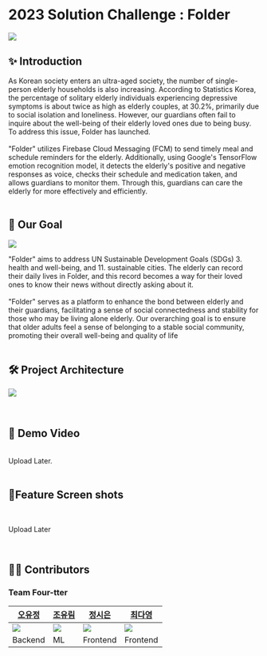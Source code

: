 # **2023 Solution Challenge : Folder**

![](https://cdn.discordapp.com/attachments/1060472903793123353/1091221192016416879/folder_youtube-001_2.jpg)

## ✨ **Introduction**

As Korean society enters an ultra-aged society, the number of single-person elderly households is also increasing. According to Statistics Korea, the percentage of solitary elderly individuals experiencing depressive symptoms is about twice as high as elderly couples, at 30.2%, primarily due to social isolation and loneliness. However, our guardians often fail to inquire about the well-being of their elderly loved ones due to being busy. To address this issue, Folder has launched. <br><br>
"Folder" utilizes Firebase Cloud Messaging (FCM) to send timely meal and schedule reminders for the elderly. Additionally, using Google's TensorFlow emotion recognition model, it detects the elderly's positive and negative responses as voice, checks their schedule and medication taken, and allows guardians to monitor them. Through this, guardians can care the elderly for more effectively and efficiently.
<br><br>

## 🎯 **Our Goal**

![](https://i.ibb.co/pWFrbZr/our-goal.png)

"Folder" aims to address UN Sustainable Development Goals (SDGs) 3. health and well-being, and 11. sustainable cities. The elderly can record their daily lives in Folder, and this record becomes a way for their loved ones to know their news without directly asking about it. 
<br><br>
"Folder" serves as a platform to enhance the bond between elderly and their guardians, facilitating a sense of social connectedness and stability for those who may be living alone elderly. Our overarching goal is to ensure that older adults feel a sense of belonging to a stable social community, promoting their overall well-being and quality of life
<br>
<br>

## 🛠 **Project Architecture**


![](https://cdn.discordapp.com/attachments/1060472903793123353/1091251096619585587/folder_.png)

<br>

## 🎥 **Demo Video**

<br>
Upload Later.
<br>
<br>

## 📱**Feature Screen shots**

<br>

Upload Later

<br>

## 👩‍💻 **Contributors**

### **Team Four-tter**

|[오유정](https://github.com/ohyujeong)|[조유림](https://github.com/ofzlo)|[정시은](https://github.com/alacori)|[최다영](https://github.com/dayoung20)|
|---|---|---|---|
|<img src="https://i.ibb.co/hc3RPwT/Kakao-Talk-20230319-212123861.png">|<img src="https://cdn.discordapp.com/attachments/1091211029360422973/1091253632801976381/KakaoTalk_20230331_154004467.jpg">|<img src="https://cdn.discordapp.com/attachments/1091211029360422973/1091254304804970606/IMG_2057.png">|<img src="https://cdn.discordapp.com/attachments/1091211029360422973/1091253631673708595/KakaoTalk_20230331_155008862.png">|
|Backend |ML|Frontend |Frontend|
